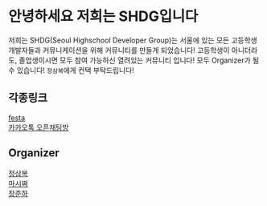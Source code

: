 # 안녕하세요 저희는 SHDG입니다

저희는 SHDG(Seoul Highschool Developer Group)는 서울에 있는 모든 고등학생 개발자들과 커뮤니케이션을 위해 커뮤니티를 만들게 되었습니다!
고등학생이 아니더라도, 졸업생이시면 모두 참여 가능하신 열려있는 커뮤니티 입니다!
모두 Organizer가 될 수 있습니다! `정삼복`에게 컨택 부탁드립니다!

## 각종링크

[festa](https://festa.io/hosts/2003)
<br>
[카카오톡 오픈채팅방](https://open.kakao.com/o/gGAJxvvf)

## Organizer

[정삼복](https://github.com/3boku)
<br>
[마시쪄](https://github.com/igiza1213)
<br>
[장준하](https://github.com/jjhox)
